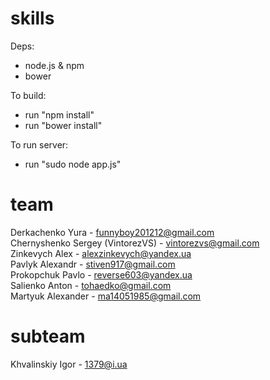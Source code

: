 skills
======
Deps:

* node.js & npm
* bower

To build:

* run "npm install"
* run "bower install"

To run server:

* run "sudo node app.js"

team
====
Derkachenko Yura - funnyboy201212@gmail.com  
Chernyshenko Sergey (VintorezVS) - vintorezvs@gmail.com  
Zinkevych Alex - alexzinkevych@yandex.ua  
Pavlyk Alexandr - stiven917@gmail.com  
Prokopchuk Pavlo - reverse603@yandex.ua  
Salienko Anton - tohaedko@gmail.com  
Martyuk Alexander - ma14051985@gmail.com  

subteam
====  
Khvalinskiy Igor - 1379@i.ua
